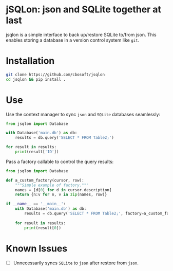# jSQLon: json and SQLite together at last

jsqlon is a simple interface to back up/restore SQLite to/from json.
This enables storing a database in a version control system like `git`.

# Installation

```bash
git clone https://github.com/cbosoft/jsqlon
cd jsqlon && pip install .
```

# Use

Use the context manager to sync `json` and `SQLite` databases seamlessly:
```python
from jsqlon import Database

with Database('main.db') as db:
    results = db.query('SELECT * FROM Table2;')

for result in results:
    print(result['ID'])
```

Pass a factory callable to control the query results:
```python
from jsqlon import Database

def a_custom_factory(cursor, row):
    """Simple example of factory."""
    names = [d[0] for d in cursor.description]
    return {n:v for n, v in zip(names, row)}

if __name__ == '__main__':
    with Database('main.db') as db:
        results = db.query('SELECT * FROM Table2;', factory=a_custom_factory)
    
    for result in results:
        print(result[0])
```

# Known Issues

- [ ] Unnecessarily syncs `SQLite` to `json` after restore from `json`.